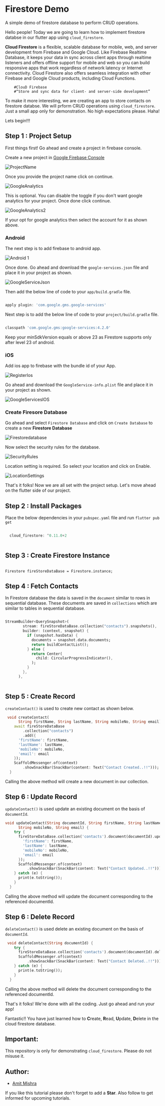 # Firestore Demo

A simple demo of firestore database to perform CRUD operations.

Hello people! Today we are going to learn how to implement firestore databse in our flutter app using `cloud_firestore`.

**Cloud Firestore** is a flexible, scalable database for mobile, web, and server development from Firebase and Google Cloud. Like Firebase Realtime Database, it keeps your data in sync across client apps through realtime listeners and offers offline support for mobile and web so you can build responsive apps that work regardless of network latency or Internet connectivity. Cloud Firestore also offers seamless integration with other Firebase and Google Cloud products, including Cloud Functions.


        #ClouD Firebase
        #“Store and sync data for client- and server-side development”

To make it more interesting, we are creating an app to store contacts on firestore databse. We will prform CRUD operations using `cloud_firestore`. Just a small app only for demonstration. No high expectations please. Haha!

Lets begin!!!



## Step 1 : Project Setup

First things first! Go ahead and create a project in firebase console.

Create a new project in [Google Firebase Console](https://console.firebase.google.com/)

![ProjectName](ios/Runner/Assets.xcassets/AppIcon.appiconset/ProjectName.png)

Once you provide the project name click on continue.

![GoogleAnalytics](ios/Runner/Assets.xcassets/AppIcon.appiconset/GoogleAnalytics.png)

This is optional. You can disable the toggle if you don't want google analytics for your project. Once done click continue.

![GoogleAnalytics2](ios/Runner/Assets.xcassets/AppIcon.appiconset/GoogleAnalytics2.png)

If your opt for google analytics then select the account for it as shown above.

### Android

The next step is to add firebase to android app.

![Android 1](ios/Runner/Assets.xcassets/AppIcon.appiconset/Android%201.png)

Once done. Go ahead and download the `google-services.json` file and place it in your project as shown.

![GoogleServiceJson](ios/Runner/Assets.xcassets/AppIcon.appiconset/GoogleServiceJson.png)

Then add the below line of code to your `app/build.gradle` file.

```dart

apply plugin: 'com.google.gms.google-services'

```

Next step is to add the below line of code to your `project/build.gradle` file.

```dart

classpath 'com.google.gms:google-services:4.2.0'

```

Keep your minSdkVersion equals or above 23 as Firestore supports only after level 23 of android.

### iOS

Add ios app to firebase with the bundle id of your App.

![RegisterIos](ios/Runner/Assets.xcassets/AppIcon.appiconset/RegisterIos.png)

Go ahead and download the `GoogleService-info.plist` file and place it in your project as shown.

![GoogleServicesIOS](ios/Runner/Assets.xcassets/AppIcon.appiconset/GoogleServicesIOS.png)

### Create Firesore Database

Go ahead and select `Firestore Database` and click on `Create Database` to create a new **Firestore Database**

![Firestoredatabase](ios/Runner/Assets.xcassets/AppIcon.appiconset/Firestoredatabase.png)

Now select the security rules for the database.

![SecurityRules](ios/Runner/Assets.xcassets/AppIcon.appiconset/SecurityRules.png)

Location setting is required. So select your location and click on Enable.

![LocationSettings](ios/Runner/Assets.xcassets/AppIcon.appiconset/LocationSettings.png)

That's it folks! Now we are all set with the project setup. Let's move ahead on the flutter side of our project.


## Step 2 :  Install Packages

Place the below dependencies in your `pubspec.yaml` file and run `flutter pub get`

```dart
  
  cloud_firestore: ^0.11.0+2
  
```

## Step 3 : Create Firestore Instance

```

Firestore fireStoreDataBase = Firestore.instance;

```

## Step 4 : Fetch Contacts

In Firestore database the data is saved in the `document` similar to rows in sequential database. These documents are saved in `collections` which are similar to tables in sequential database.

```dart

StreamBuilder<QuerySnapshot>(
        stream: fireStoreDataBase.collection("contacts").snapshots(),
        builder: (context, snapshot) {
          if (snapshot.hasData) {
            documents = snapshot.data.documents;
            return buildContactList();
          } else {
            return Center(
              child: CircularProgressIndicator(),
            );
          }
        },
      ),  
      
```

## Step 5 : Create Record

`createContact()` is used to create new contact as shown below.

```dart
 void createContact(
      String firstName, String lastName, String mobileNo, String email) async {
    await fireStoreDataBase
        .collection("contacts")
        .add({
      'firstName': firstName,
      'lastName': lastName,
      'mobileNo': mobileNo,
      'email': email
    });
    ScaffoldMessenger.of(context)
        .showSnackBar(SnackBar(content: Text("Contact Created..!!")));
  }
```

Calling the above method will create a new document in our collection.

## Step 6 : Update Record

`updateContact()` is used update an existing document on the basis of `documentId`.

```dart
void updateContact(String documentId, String firstName, String lastName,
      String mobileNo, String email) {
    try {
      fireStoreDataBase.collection('contacts').document(documentId).updateData({
        'firstName': firstName,
        'lastName': lastName,
        'mobileNo': mobileNo,
        'email': email
      });
      ScaffoldMessenger.of(context)
          .showSnackBar(SnackBar(content: Text("Contact Updated..!!")));
    } catch (e) {
      print(e.toString());
    }
  }
```

Calling the above method will update the document corresponding to the referenced documentId.

## Step 6 : Delete Record

`deleteContact()` is used delete an existing document on the basis of `documentId`.

```dart
 void deleteContact(String documentId) {
    try {
      fireStoreDataBase.collection('contacts').document(documentId).delete();
      ScaffoldMessenger.of(context)
          .showSnackBar(SnackBar(content: Text("Contact Deleted..!!")));
    } catch (e) {
      print(e.toString());
    }
  }
```

Calling the above method will delete the document corresponding to the referenced documentId.


That's it folks! We're done with all the coding. Just go ahead and run your app!

Fantastic!! You have just learned how to **C**reate, **R**ead, **U**pdate, **D**elete in the cloud firestore database.

## Important:

This repository is only for demonstrating `cloud_firestore`. Please do not misuse it.

## Author:

* [Amit Mishra](https://github.com/amitmishra7)

If you like this tutorial please don't forget to add a **Star**. Also follow to get informed for upcoming tutorials.
